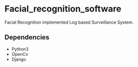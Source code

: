 # Facial_recognition_software
Facial Recognition implemented Log based Surveillance System.

<h2>Dependencies</h2>
<ul><li>Python3</li><li>OpenCv</li><li>Django</li></ul>
